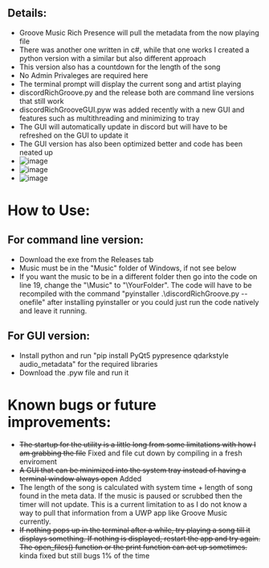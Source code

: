 ## Details:

* Groove Music Rich Presence will pull the metadata from the now playing file
* There was another one written in c#, while that one works I created a python version with a similar but also different approach 
* This version also has a countdown for the length of the song
* No Admin Privaleges are required here
* The terminal prompt will display the current song and artist playing
* discordRichGroove.py and the release both are command line versions that still work
* discordRichGrooveGUI.pyw was added recently with a new GUI and features such as multithreading and minimizing to tray
* The GUI will automatically update in discord but will have to be refreshed on the GUI to update it
* The GUI version has also been optimized better and code has been neated up
* ![image](https://user-images.githubusercontent.com/31010418/116780230-e4e87300-aa40-11eb-8fa7-7f0ab34a62f7.png)
* ![image](https://user-images.githubusercontent.com/31010418/116780242-fa5d9d00-aa40-11eb-819d-a9b8f9ed07af.png)
* ![image](https://user-images.githubusercontent.com/31010418/116780251-0ba6a980-aa41-11eb-9091-860d8ea5e6f2.png)



# How to Use:
## For command line version:
* Download the exe from the Releases tab
* Music must be in the "Music" folder of Windows, if not see below
* If you want the music to be in a different folder then go into the code on line 19, change the "\Music" to "\YourFolder". The code will have to be recompiled with the command "pyinstaller .\discordRichGroove.py --onefile" after installing pyinstaller or you could just run the code natively and leave it running.
## For GUI version:
* Install python and run "pip install PyQt5 pypresence qdarkstyle audio_metadata" for the required libraries
* Download the .pyw file and run it

# Known bugs or future improvements:

* ~~The startup for the utility is a little long from some limitations with how I am grabbing the file~~ Fixed and file cut down by compiling in a fresh enviroment
* ~~A GUI that can be minimized into the system tray instead of having a terminal window always open~~ Added
* The length of the song is calculated with system time + length of song found in the meta data. If the music is paused or scrubbed then the timer will not update. This is a current limitation to as I do not know a way to pull that information from a UWP app like Groove Music currently.
* ~~If nothing pops up in the terminal after a while, try playing a song till it displays something. If nothing is displayed, restart the app and try again. The open_files() function or the print function can act up sometimes.~~ kinda fixed but still bugs 1% of the time

